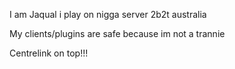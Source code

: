 I am Jaqual i play on nigga server 2b2t australia

My clients/plugins are safe because im not a trannie

Centrelink on top!!!

